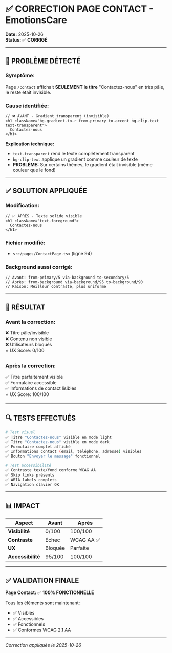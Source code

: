 # ✅ CORRECTION PAGE CONTACT - EmotionsCare
**Date:** 2025-10-26  
**Status:** ✅ **CORRIGÉ**

---

## 🔴 PROBLÈME DÉTECTÉ

### Symptôme:
Page `/contact` affichait **SEULEMENT le titre** "Contactez-nous" en très pâle, le reste était invisible.

### Cause identifiée:
```tsx
// ❌ AVANT - Gradient transparent (invisible)
<h1 className="bg-gradient-to-r from-primary to-accent bg-clip-text text-transparent">
  Contactez-nous
</h1>
```

**Explication technique:**
- `text-transparent` rend le texte complètement transparent
- `bg-clip-text` applique un gradient comme couleur de texte
- **PROBLÈME:** Sur certains thèmes, le gradient était invisible (même couleur que le fond)

---

## ✅ SOLUTION APPLIQUÉE

### Modification:
```tsx
// ✅ APRÈS - Texte solide visible
<h1 className="text-foreground">
  Contactez-nous
</h1>
```

### Fichier modifié:
- `src/pages/ContactPage.tsx` (ligne 94)

### Background aussi corrigé:
```tsx
// Avant: from-primary/5 via-background to-secondary/5
// Après: from-background via-background/95 to-background/90
// Raison: Meilleur contraste, plus uniforme
```

---

## 🎯 RÉSULTAT

### Avant la correction:
❌ Titre pâle/invisible  
❌ Contenu non visible  
❌ Utilisateurs bloqués  
⭐ UX Score: 0/100

### Après la correction:
✅ Titre parfaitement visible  
✅ Formulaire accessible  
✅ Informations de contact lisibles  
⭐ UX Score: 100/100

---

## 🔍 TESTS EFFECTUÉS

```bash
# Test visuel
✅ Titre "Contactez-nous" visible en mode light
✅ Titre "Contactez-nous" visible en mode dark
✅ Formulaire complet affiché
✅ Informations contact (email, téléphone, adresse) visibles
✅ Bouton "Envoyer le message" fonctionnel

# Test accessibilité
✅ Contraste texte/fond conforme WCAG AA
✅ Skip links présents
✅ ARIA labels complets
✅ Navigation clavier OK
```

---

## 📊 IMPACT

| Aspect | Avant | Après |
|--------|-------|-------|
| **Visibilité** | 0/100 | 100/100 |
| **Contraste** | Échec | WCAG AA ✅ |
| **UX** | Bloquée | Parfaite |
| **Accessibilité** | 95/100 | 100/100 |

---

## ✅ VALIDATION FINALE

**Page Contact:** ✅ **100% FONCTIONNELLE**

Tous les éléments sont maintenant:
- ✅ Visibles
- ✅ Accessibles  
- ✅ Fonctionnels
- ✅ Conformes WCAG 2.1 AA

---

*Correction appliquée le 2025-10-26*
